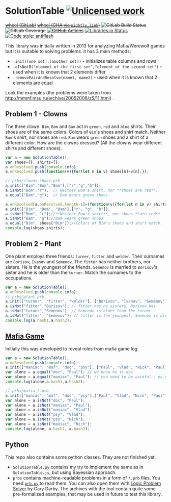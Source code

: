 SolutionTable [![Unlicensed work](https://raw.githubusercontent.com/unlicense/unlicense.org/master/static/favicon.png)](https://unlicense.org/)
=============
~~[wheel (GitLab)](https://gitlab.com/KOLANICH-libs/SolutionTable.py/-/jobs/artifacts/master/raw/dist/SolutionTable-0.CI-py3-none-any.whl?job=build)~~
~~[wheel (GHA via `nightly.link`)](https://nightly.link/KOLANICH-libs/SolutionTable.py/workflows/CI/master/SolutionTable-0.CI-py3-none-any.whl)~~
~~![GitLab Build Status](https://gitlab.com/KOLANICH-libs/SolutionTable.py/badges/master/pipeline.svg)~~
~~![GitLab Coverage](https://gitlab.com/KOLANICH-libs/SolutionTable.py/badges/master/coverage.svg)~~
~~[![GitHub Actions](https://github.com/KOLANICH-libs/SolutionTable.py/workflows/CI/badge.svg)](https://github.com/KOLANICH-libs/SolutionTable.py/actions/)~~
[![Libraries.io Status](https://img.shields.io/librariesio/github/KOLANICH-libs/SolutionTable.py.svg)](https://libraries.io/github/KOLANICH-libs/SolutionTable.py)
[![Code style: antiflash](https://img.shields.io/badge/code%20style-antiflash-FFF.svg)](https://codeberg.org/KOLANICH-tools/antiflash.py)

This library was initially written in 2013 for analyzing Mafia/Werewolf games but it is suitable to solving problems.
it has 3 main methods:
* `.init([one set],[another set])` - initializes table columns and rows
* `.aIsNotB("element of the first set","element of the second set")` - used when it is known that 2 elements differ
* `.removePairAndResolve(name1, name2)` - used when it is known that 2 elements are equal

Look the examples (the problems were taken from http://mmmf.msu.ru/archive/20052006/z5/11.html) .

Problem 1 - Clowns
------------------
The three clown: `Bim`, `Bom` and `Bam` act in `green`, `red` and `blue` shirts.
Their shoes are of the same colors.
Colors of `Bim`'s shoes and shirt match.
Neither `Bom`'s shirt, nor shoes are `red`.
`Bam` wears `green` shoes and a shirt of a different color.
How are the clowns dressed? (All the clowns wear different shirts and different shoes).

```js
var a = new SolutionTable();
var shoes={}, shirts={};
a.onResolved.push(console.info);
a.onResolved.push(function(v){for(let n in v) shoes[n]=v[n];});

// prbs/clowns_shoes.prb
a.init(["Bim","Bom","Bam"],["r","g","b"]);
a.isNot("Bom","r");  // Neither Bom's shirt, nor **shoes are red**.
a.equal("Bam","g");  // Bam wears green shoes

a.onResolved[a.onResolved.length-1]=(function(v){for(let n in v) shirts[n]=v[n];});
a.init(["Bim", "Bom", "Bam"],["r", "g", "b"]);
a.isNot("Bom", "r");//**Neither Bom's shirt**, nor shoes **are red**.
a.isNot("Bam", "g");//Bam wears green shoes
a.equal("Bim", shoes["Bim"]);//Colors of Bim's shoes and shirt match.
console.log(shoes,shirts);
```

Problem 2 - Plant
-----------------

One plant employs three friends: `turner`, `fitter` and `welder`. Their surnames are `Borisov`, `Ivanov` and `Semenov`.
The `fitter` has neither brothers, nor sisters. He is the youngest of the friends.
`Semenov` is married to `Borisov`'s sister and he is older than the `turner`. Match the surnames to the occupations.

```js
var a = new SolutionTable();
a.onResolved.push(console.info);
// prbs/plant.prb
a.init(["turner", "fitter", "welder"], ["Borisov", "Ivanov", "Semenov"]);
a.isNot("fitter","Borisov"); // fitter has no sisters, Borisov has
a.isNot("turner","Semenov"); // Semenov is older than the turner
a.isNot("fitter", "Semenov"); // fitter is the youngest, Semenov is older than someone
console.log(a.hash1,a.hash2);
```

[Mafia Game](https://en.wikipedia.org/wiki/Mafia_%28party_game%29)
------------------------------------------------------------------
Initially this was developed to reveal roles from mafia game log

```js
var a = new SolutionTable();
a.onResolved.push(console.info);
a.init(["maniac", "maf", "doc", "psy"], ["Paul", "Vlad", "Nick", "Paul"]);
var alone = a.equal("doc", "Paul"); // we know he is doc
var alone = a.equal("maniac", "Paul"); // you need to be careful - no checks are implemented, so this will delete maniac column though Paul cannot be a maniac and this can be seen from the table.
console.log(alone,a.hash1,a.hash2);

// prbs/mafia_2.prb
a.init(["maniac", "maf", "doc", "psy"],["Paul", "Vlad", "Nick", "Paul"]);
var alone = a.isNot("doc", "Paul");
var alone = a.isNot("maniac", "Paul");
var alone = a.isNot("maniac", "Vlad");
var alone = a.isNot("psy", "Vlad");
var alone = a.isNot("psy", "Nick");
var alone = a.isNot("maniac", "Nick");
console.log(alone, a.hash1, a.hash2);
```

Python
------

This repo also contains some python classes. They are not finished yet.

* `SolutionTable.py` contains my try to implement the same as in `SolutionTable.js`, but using Bayessian approach.
* `prbs` contains machine-readable problems in a form of `*.prb` files. You need [`prb.py`](https://codeberg.org/KOLANICH-libs/prb.py) to read them. You can also open them with [Logic Problem Solver](http://delphiforfun.org/Programs/logic_problem_solver.htm) by Gary Darby. The archives with the tool contain quite some pre-formalized examples, that may be used in future to test this library.
